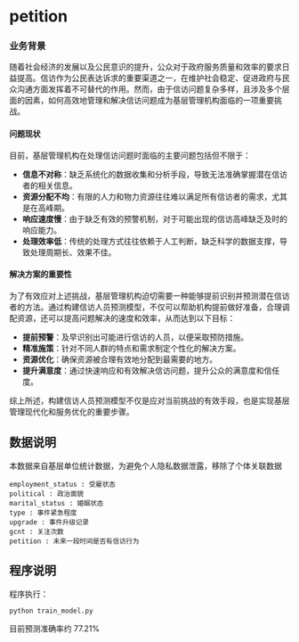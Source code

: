 # petition
### 业务背景

随着社会经济的发展以及公民意识的提升，公众对于政府服务质量和效率的要求日益提高。信访作为公民表达诉求的重要渠道之一，在维护社会稳定、促进政府与民众沟通方面发挥着不可替代的作用。然而，由于信访问题复杂多样，且涉及多个层面的因素，如何高效地管理和解决信访问题成为基层管理机构面临的一项重要挑战。

#### 问题现状

目前，基层管理机构在处理信访问题时面临的主要问题包括但不限于：

- **信息不对称**：缺乏系统化的数据收集和分析手段，导致无法准确掌握潜在信访者的相关信息。
- **资源分配不均**：有限的人力和物力资源往往难以满足所有信访者的需求，尤其是在高峰期。
- **响应速度慢**：由于缺乏有效的预警机制，对于可能出现的信访高峰缺乏及时的响应能力。
- **处理效率低**：传统的处理方式往往依赖于人工判断，缺乏科学的数据支撑，导致处理周期长、效果不佳。

#### 解决方案的重要性

为了有效应对上述挑战，基层管理机构迫切需要一种能够提前识别并预测潜在信访者的方法。通过构建信访人员预测模型，不仅可以帮助机构提前做好准备，合理调配资源，还可以提高问题解决的速度和效率，从而达到以下目标：

- **提前预警**：及早识别出可能进行信访的人员，以便采取预防措施。
- **精准施策**：针对不同人群的特点和需求制定个性化的解决方案。
- **资源优化**：确保资源被合理有效地分配到最需要的地方。
- **提升满意度**：通过快速响应和有效解决信访问题，提升公众的满意度和信任度。

综上所述，构建信访人员预测模型不仅是应对当前挑战的有效手段，也是实现基层管理现代化和服务优化的重要步骤。


## 数据说明

本数据来自基层单位统计数据，为避免个人隐私数据泄露，移除了个体关联数据
```
employment_status : 受雇状态
political : 政治面貌
marital_status : 婚姻状态
type : 事件紧急程度
upgrade : 事件升级记录
gcnt : 关注次数
petition : 未来一段时间是否有信访行为
```

## 程序说明

程序执行：
```
python train_model.py
```

目前预测准确率约 77.21%
